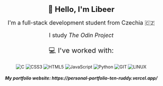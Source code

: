<div align="center">
  <h1 style="font-size: 24px;">👋 Hello, I'm Libeer</h1>
  <p style="font-size: 18px;">I'm a full-stack development student from Czechia 🇨🇿</p>
  <p style="font-size: 18px;">I study <i><a href="https://www.theodinproject.com/" style="text-decoration: none;">The Odin Project</a></i></p>
  <p style="font-size: 22px;">💻 I've worked with:</p>


![C](https://img.shields.io/badge/c-%2300599C.svg?style=for-the-badge&logo=c&logoColor=white)
![CSS3](https://img.shields.io/badge/css3-%231572B6.svg?style=for-the-badge&logo=css3&logoColor=white)
![HTML5](https://img.shields.io/badge/html5-%23E34F26.svg?style=for-the-badge&logo=html5&logoColor=white)
![JavaScript](https://img.shields.io/badge/javascript-%23323330.svg?style=for-the-badge&logo=javascript&logoColor=%23F7DF1E)
![Python](https://img.shields.io/badge/python-3670A0?style=for-the-badge&logo=python&logoColor=ffdd54)
![GIT](https://img.shields.io/badge/Git-fc6d26?style=for-the-badge&logo=git&logoColor=white)
![LINUX](https://img.shields.io/badge/Linux-FCC624?style=for-the-badge&logo=linux&logoColor=black)

<h5>My portfolio website: https://personal-portfolio-ten-ruddy.vercel.app/</h5>
